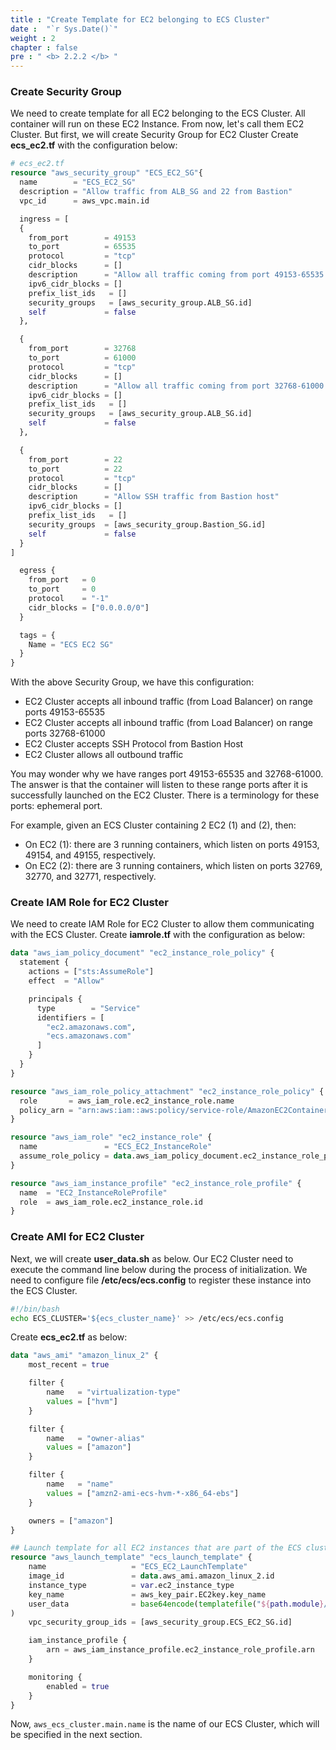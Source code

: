 ```yaml
---
title : "Create Template for EC2 belonging to ECS Cluster"
date :  "`r Sys.Date()`" 
weight : 2 
chapter : false
pre : " <b> 2.2.2 </b> "
---
```


### Create Security Group

We need to create template for all EC2 belonging to the ECS Cluster. All container will run on these EC2 Instance. From now, let's call them EC2 Cluster. But first, we will create Security Group for EC2 Cluster
Create **ecs_ec2.tf** with the configuration below:

```tf
# ecs_ec2.tf
resource "aws_security_group" "ECS_EC2_SG"{
  name        = "ECS_EC2_SG"
  description = "Allow traffic from ALB_SG and 22 from Bastion"
  vpc_id      = aws_vpc.main.id

  ingress = [
  {
    from_port        = 49153
    to_port          = 65535
    protocol         = "tcp"
    cidr_blocks      = []
    description      = "Allow all traffic coming from port 49153-65535 from ALB"
    ipv6_cidr_blocks = []
    prefix_list_ids   = []
    security_groups   = [aws_security_group.ALB_SG.id]
    self             = false
  },

  {
    from_port        = 32768
    to_port          = 61000
    protocol         = "tcp"
    cidr_blocks      = []
    description      = "Allow all traffic coming from port 32768-61000 from ALB"
    ipv6_cidr_blocks = []
    prefix_list_ids   = []
    security_groups   = [aws_security_group.ALB_SG.id]
    self             = false
  },

  {
    from_port        = 22
    to_port          = 22
    protocol         = "tcp"
    cidr_blocks      = []
    description      = "Allow SSH traffic from Bastion host"
    ipv6_cidr_blocks = []
    prefix_list_ids   = []
    security_groups  = [aws_security_group.Bastion_SG.id]
    self             = false
  }
]

  egress {
    from_port   = 0
    to_port     = 0
    protocol    = "-1"
    cidr_blocks = ["0.0.0.0/0"]
  }

  tags = {
    Name = "ECS EC2 SG"
  }
}
```

With the above Security Group, we have this configuration:

- EC2 Cluster accepts all inbound traffic (from Load Balancer) on range ports 49153-65535
- EC2 Cluster accepts all inbound traffic (from Load Balancer) on range ports 32768-61000
- EC2 Cluster accepts SSH Protocol from Bastion Host
- EC2 Cluster allows all outbound traffic

You may wonder why we have ranges port 49153-65535 and 32768-61000. The answer is that the container will listen to these range ports after it is successfully launched on the EC2 Cluster. There is a terminology for these ports: ephemeral port.

For example, given an ECS Cluster containing 2 EC2 (1) and (2), then:

- On EC2 (1): there are 3 running containers, which listen on ports 49153, 49154, and 49155, respectively.
- On EC2 (2): there are 3 running containers, which listen on ports 32769, 32770, and 32771, respectively.


### Create IAM Role for EC2 Cluster

We need to create IAM Role for EC2 Cluster to allow them communicating with the ECS Cluster. Create **iamrole.tf** with the configuration as below:


```tf
data "aws_iam_policy_document" "ec2_instance_role_policy" {
  statement {
    actions = ["sts:AssumeRole"]
    effect  = "Allow"

    principals {
      type        = "Service"
      identifiers = [
        "ec2.amazonaws.com",
        "ecs.amazonaws.com"
      ]
    }
  }
}

resource "aws_iam_role_policy_attachment" "ec2_instance_role_policy" {
  role       = aws_iam_role.ec2_instance_role.name
  policy_arn = "arn:aws:iam::aws:policy/service-role/AmazonEC2ContainerServiceforEC2Role"
}

resource "aws_iam_role" "ec2_instance_role" {
  name               = "ECS_EC2_InstanceRole"
  assume_role_policy = data.aws_iam_policy_document.ec2_instance_role_policy.json
}

resource "aws_iam_instance_profile" "ec2_instance_role_profile" {
  name  = "EC2_InstanceRoleProfile"
  role  = aws_iam_role.ec2_instance_role.id
}
```


### Create AMI for EC2 Cluster

Next, we will create **user_data.sh** as below. Our EC2 Cluster need to execute the command line below during the process of initialization. We need to configure file **/etc/ecs/ecs.config** to register these instance into the ECS Cluster.

```sh
#!/bin/bash
echo ECS_CLUSTER='${ecs_cluster_name}' >> /etc/ecs/ecs.config
```

Create **ecs_ec2.tf** as below:

```tf
data "aws_ami" "amazon_linux_2" {
    most_recent = true

    filter {
        name   = "virtualization-type"
        values = ["hvm"]
    }

    filter {
        name   = "owner-alias"
        values = ["amazon"]
    }

    filter {
        name   = "name"
        values = ["amzn2-ami-ecs-hvm-*-x86_64-ebs"]
    }

    owners = ["amazon"]
}

## Launch template for all EC2 instances that are part of the ECS cluster
resource "aws_launch_template" "ecs_launch_template" {
    name                   = "ECS_EC2_LaunchTemplate"
    image_id               = data.aws_ami.amazon_linux_2.id
    instance_type          = var.ec2_instance_type
    key_name               = aws_key_pair.EC2key.key_name
    user_data              = base64encode(templatefile("${path.module}/user_data.sh", {ecs_cluster_name = aws_ecs_cluster.main.name})
)
    vpc_security_group_ids = [aws_security_group.ECS_EC2_SG.id]

    iam_instance_profile {
        arn = aws_iam_instance_profile.ec2_instance_role_profile.arn
    }

    monitoring {
        enabled = true
    }
}
```

Now, `aws_ecs_cluster.main.name` is the name of our ECS Cluster, which will be specified in the next section.